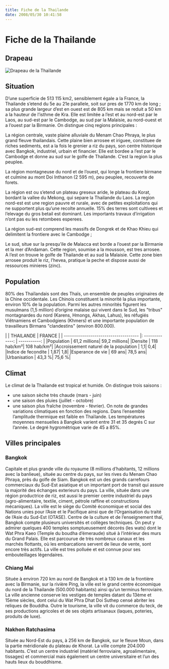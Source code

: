```yaml
---
title: Fiche de la Thailande
date: 2008/05/30 10:41:58
---
```

# Fiche de la Thailande

## Drapeau

![Drapeau de la Thaïlande ](blog/Fiche-de-la-thailande/drapeau_thailande.png "Drapeau de la Thaïlande ")

## Situation

D’une superficie de 513 115 km2, sensiblement égale a la France, la Thailande s’etend du 5e au 21e parallele, soit sur pres de 1770 km de long ; sa plus grande largeur d’est en ouest est de 805 km mais se reduit a 50 km a la hauteur de l’isthme de Kra.
Elle est limitée a l’est et au nord-est par le Laos, au sud-est par le Cambodge, au sud par la Malaisie, au nord-ouest et a l’ouest par la Birmanie. On distingue cinq regions principales :

La région centrale, vaste plaine alluviale du Menam Chao Phraya, le plus grand fleuve thailandais. Cette plaine bien arrosee et iriguee, constituee de riches sediments, est a la fois le grenier a riz du pays, son centre historique avec Bangkok, industriel, urbain et financier. Elle est bordee a l’est par le Cambodge et donne au sud sur le golfe de Thailande. C’est la region la plus peuplee.

La région montagneuse du nord et de l’ouest, qui longe la frontiere birmane et culmine au mont Doi Inthanon (2 595 m), peu peuplee, recouverte de forets.

La région est ou s’etend un plateau greseux aride, le plateau du Korat, bordant la vallee du Mekong, qui separe la Thailande du Laos. La region nord-est est une region pauvre et rurale, avec de petites exploitations qui ne supportent plus qu’une recolte annuelle. 15% des terres sont cultivees et l’elevage du gros betail est dominant. Les importants travaux d’irrigation n’ont pas eu les retombees esperees.

La région sud-est comprend les massifs de Dongrek et de Khao Khieu qui delimitent la frontiere avec le Cambodge ;

Le sud, situe sur la presqu’ile de Malacca est borde a l’ouest par la Birmanie et la mer d’Andaman. Cette region, soumise a la mousson, est tres arrosee. A l’est on trouve le golfe de Thailande et au sud la Malaisie. Cette zone bien arrosee produit le riz, l’hevea, pratique la peche et dispose aussi de ressources minieres (zinc).

## Population

80% des Thaïlandais sont des Thaïs, un ensemble de peuples originaires de la Chine occidentale. Les Chinois constituent la minorité la plus importante, environ 10% de la population. Parmi les autres minorités figurent les musulmans (1,5 million) d’origine malaise qui vivent dans le Sud, les "tribus" montagnardes du nord (Karens, Hmongs, Akhas, Lahus), les réfugiés Viêtnamiens et Cambodgiens (Khmers) et une importante population de travailleurs Birmans "clandestins" (environ 800.000).

|                                       |     THAILANDE   |    FRANCE    |
| ------------------------------------- |: -------------: | -----------: |
|Population                             |    61,2 millions| 59,2 millions|
|Densite                                |      118 hab/km²|   108 hab/km²|
|Accroissement naturel de la population |              1,1|           0,4|
|Indice de fecondite                    |             1,87|           1,8|
|Esperance de vie                       |           69 ans|      78,5 ans|
|Urbanisation                           |           43,3 %|        75,6 %|

## Climat

Le climat de la Thailande est tropical et humide. On distingue trois saisons :
- une saison sèche très chaude (mars - juin)
- une saison des pluies (juillet - octobre)
- une saison plus fraîche (novembre - février).
On note de grandes variations climatiques en fonction des regions. Dans l’ensemble l’amplitude thermique est faible en Thaïlande. Les températures moyennes mensuelles à Bangkok varient entre 31 et 35 degrés C sur l’année. Le degré hygrométrique varie de 45 a 85%.

## Villes principales

### Bangkok
Capitale et plus grande ville du royaume (8 millions d’habitants, 12 millions avec la banlieue), située au centre du pays, sur les rives du Menam Chao Phraya, près du golfe de Siam. Bangkok est un des grands carrefours commerciaux du Sud-Est asiatique et un important port de transit qui assure la majorité des échanges exterieurs du pays. La ville, située dans une région productrice de riz, est aussi le premier centre industriel du pays (agro-alimentaire, textile, ciment, pétrole raffine et constructions mécaniques). La ville est le siège du Comité économique et social des Nations unies pour l’Asie et le Pacifique ainsi que de l’Organisation du traité de l’Asie du Sud-Est (OTASE). Centre de la culture et de l’enseignement thaï, Bangkok compte plusieurs universités et collèges techniques. On peut y admirer quelques 400 temples somptueusement décorés (les wats) dont le Wat Phra Kaeo (Temple du boudha d’émeraude) situé à l’intérieur des murs du Grand Palais. Elle est parcourue de très nombreux canaux et les marchés flottants, où les embarcations servent de lieux de vente, sont encore très actifs. La ville est tres polluée et est connue pour ses embouteillages légendaires.

### Chiang Mai
Située à environ 720 km au nord de Bangkok et à 130 km de la frontière avec la Birmanie, sur la rivière Ping, la ville est le grand centre économique du nord de la Thailande (500.000 habitants) ainsi qu’un terminus ferroviaire. La ville ancienne conserve les vestiges de temples datant du 13ème et 15ème siècles, dont celui du Wat Phra Dhat Doi Suthep censé abriter les reliques de Bouddha. Outre le tourisme, la ville vit du commerce du teck, de ses productions agricoles et de ses objets artisanaux (laques, poteries, produits de luxe).

### Nakhon Ratchasima
Située au Nord-Est du pays, à 256 km de Bangkok, sur le fleuve Moun, dans la partie méridionale du plateau de Khorat. La ville compte 204.000 habitants. C’est un centre industriel (matériel ferroviaire, agroalimentaire, tissages) et commercial mais également un centre universitaire et l’un des hauts lieux du bouddhisme.

